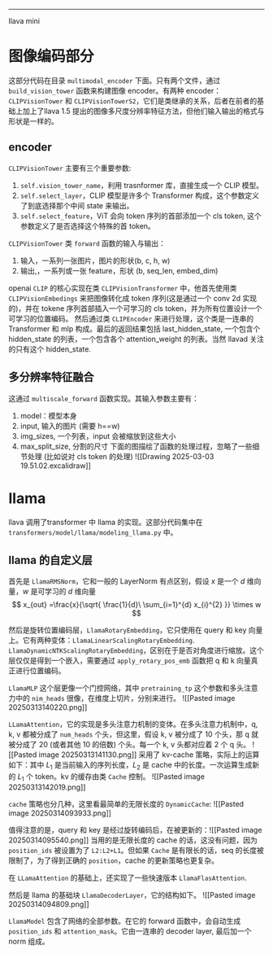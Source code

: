 ****

llava mini

# 图像编码部分
这部分代码在目录 `multimodal_encoder` 下面。只有两个文件，通过 `build_vision_tower` 函数来构建图像 encoder。有两种 encoder：`CLIPVisionTower` 和 `CLIPVisionTowerS2`，它们是类继承的关系，后者在前者的基础上加上了llava 1.5 提出的图像多尺度分辨率特征方法，但他们输入输出的格式与形状是一样的。

## encoder
`CLIPVisionTower` 主要有三个重要参数:
1. `self.vision_tower_name`，利用 trasnformer 库，直接生成一个 CLIP 模型。
2. `self.select_layer`，CLIP 模型是许多个 Transformer 构成，这个参数定义了到底选择那个中间 state 来输出。
3. `self.select_feature`，ViT 会向 token 序列的首部添加一个 cls token, 这个参数定义了是否选择这个特殊的首 token。

`CLIPVisionTower` 类 `forward` 函数的输入与输出：
1. 输入，一系列一张图片，图片的形状(b, c, h, w)
2. 输出,，一系列或一张 feature，形状 (b, seq_len, embed_dim)

openai `CLIP` 的核心实现在类 `CLIPVisionTransformer` 中，他首先使用类 `CLIPVisionEmbedings` 来把图像转化成 token 序列(这是通过一个 conv 2d 实现的)，并在 tokene 序列首部插入一个可学习的 cls token，并为所有位置设计一个可学习的位置编码。
然后通过类 `CLIPEncoder` 来进行处理，这个类是一连串的 Transformer 和 mlp 构成。最后的返回结果包括 last_hidden_state, 一个包含个 hidden_state 的列表，一个包含各个 attention_weight 的列表。当然 llavad 关注的只有这个 hidden_state.

## 多分辨率特征融合
这通过 `multiscale_forward` 函数实现。其输入参数主要有：
1. model：模型本身
2. input, 输入的图片 (需要 h\==w)
3. img_sizes, 一个列表，input 会被缩放到这些大小
4. max_split_size, 分割的尺寸
下面的图描绘了函数的处理过程，忽略了一些细节处理 (比如说对 cls token 的处理)
![[Drawing 2025-03-03 19.51.02.excalidraw]] 





# llama
llava 调用了transformer 中 llama 的实现。这部分代码集中在 `transformers/model/llama/modeling_llama.py` 中。

## llama 的自定义层
首先是 `LlamaRMSNorm`，它和一般的 LayerNorm 有点区别，假设 $x$ 是一个 $d$ 维向量，$w$ 是可学习的 $d$ 维向量
$$
x_{out} =\frac{x}{\sqrt{ \frac{1}{d}\ \sum_{i=1}^{d} x_{i}^{2} }} \times w 
$$


然后是旋转位置编码层，`LlamaRotaryEmbedding`，它只使用在 query 和 key 向量上。它有两种变体：`LlamaLinearScalingRotaryEmbedding`. `LlamaDynamicNTKScalingRotaryEmbedding`，区别在于是否对角度进行缩放。这个层仅仅是得到一个嵌入，需要通过 `apply_rotary_pos_emb` 函数把 q 和 k 向量真正进行位置编码。

`LlamaMLP` 这个层更像一个门控网络，其中 `pretraining_tp` 这个参数和多头注意力中的 `nim_heads` 很像，在维度上切片，分别来进行。
![[Pasted image 20250313140220.png]]

`LLamaAttention`，它的实现是多头注意力机制的变体。在多头注意力机制中，q, k, v 都被分成了 `num_heads` 个头，但这里，假设 k, v 被分成了 10 个头，那 q 就被分成了 20 (或者其他 10 的倍数) 个头。每一个 k, v 头都对应着 2 个 q 头。
![[Pasted image 20250313141130.png]]
采用了 kv-cache 策略，实际上的运算如下：其中 $L_{1}$ 是当前输入的序列长度，$L_{2}$ 是 cache 中的长度。一次运算生成新的 $L_{1}$ 个 token。kv 的缓存由类 `Cache` 控制。
![[Pasted image 20250313142019.png]]

`cache` 策略也分几种，这里看最简单的无限长度的 `DynamicCache`:
![[Pasted image 20250314093933.png]]

值得注意的是，query 和 key 是经过旋转编码后，在被更新的：![[Pasted image 20250314095540.png]]
当用的是无限长度的 cache 的话，这没有问题，因为 `position_ids` 被设置为了 `L2:L2+L1`。但如果 `Cache` 是有限长的话，seq 的长度被限制了，为了得到正确的 `position`，cache 的更新策略也更复杂。

在 `LLamaAttention` 的基础上，还实现了一些快速版本 `LlamaFlasAttention`.


然后是 llama 的基础块 `LlamaDecoderLayer`，它的结构如下。
![[Pasted image 20250314094809.png]]


`LlamaModel` 包含了网络的全部参数。在它的 forward 函数中，会自动生成 `position_ids` 和 `attention_mask`。它由一连串的 decoder layer, 最后加一个 norm 组成。
